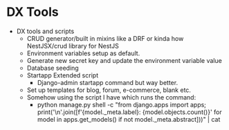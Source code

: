# DX Tools


- DX tools and scripts 
    - CRUD generator/built in mixins like a DRF or kinda how NestJSX/crud library for NestJS
    - Environment variables setup as default. 
    - Generate new secret key and update the environment variable value
    - Database seeding
    - Startapp Extended script 
        - Django-admin startapp command but way better. 
    - Set up templates for blog, forum, e-commerce, blank etc.
    - Somehow using the script I have which runs the command: 
        - python manage.py shell -c "from django.apps import apps; print('\n'.join([f'{model._meta.label}: {model.objects.count()}' for model in apps.get_models() if not model._meta.abstract]))" | cat